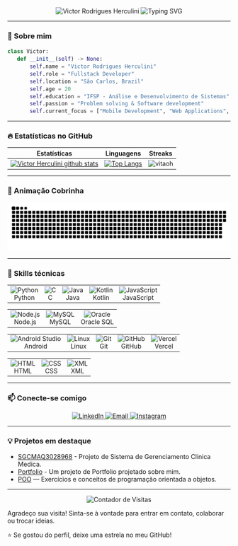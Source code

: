 <div align="center">
  <img src="https://capsule-render.vercel.app/api?type=waving&color=gradient&height=150&section=header&text=Victor%20Rodrigues%20Herculini&fontSize=45&fontAlignY=35&animation=twinkling" alt="Victor Rodrigues Herculini" />
  <img src="https://readme-typing-svg.herokuapp.com?font=Poppins&size=26&pause=1000&color=FF6B6B&center=true&vCenter=true&width=700&lines=👨‍💻+Fullstack+Developer;💡+Code+|+Learn+|+Repeat;⚡+Always+Building+New+Things" alt="Typing SVG"/>
</div>

---

### 👋 Sobre mim

 ```python
class Victor:
    def __init__(self) -> None:
        self.name = "Victor Rodrigues Herculini"
        self.role = "Fullstack Developer"
        self.location = "São Carlos, Brazil"
        self.age = 20
        self.education = "IFSP - Análise e Desenvolvimento de Sistemas"
        self.passion = "Problem solving & Software development"
        self.current_focus = ["Mobile Development", "Web Applications", "Database Design"]
```

---

### 🔥 Estatísticas no GitHub

|Estatísticas|Linguagens|Streaks|
|--|--|--|
|[![Victor Herculini github stats](https://github-readme-stats.vercel.app/api?username=vitaoh&show_icons=true&theme=dracula&hide_title=true)](https://github.com/vitaoh)|[![Top Langs](https://github-readme-stats.vercel.app/api/top-langs/?username=vitaoh&show_icons=true&theme=dracula&layout=compact&hide_title=true)](https://github.com/vitaoh)|![vitaoh](https://github-readme-streak-stats.herokuapp.com/?user=vitaoh&theme=dracula)|


---

### 🐍 Animação Cobrinha

<div align="center">
  <img src="https://raw.githubusercontent.com/vitaoh/vitaoh/output/snake.svg" alt="Snake animation" />
</div>

---

### 🚀 Skills técnicas
<div align="center">
  <!-- Linguagens -->
  <table>
    <tr>
      <td align="center"><img src="https://skillicons.dev/icons?i=python" width="48" height="48" alt="Python" /><br>Python</td>
      <td align="center"><img src="https://skillicons.dev/icons?i=c" width="48" height="48" alt="C" /><br>C</td>
      <td align="center"><img src="https://skillicons.dev/icons?i=java" width="48" height="48" alt="Java" /><br>Java</td>
      <td align="center"><img src="https://skillicons.dev/icons?i=kotlin" width="48" height="48" alt="Kotlin" /><br>Kotlin</td>
      <td align="center"><img src="https://skillicons.dev/icons?i=js" width="48" height="48" alt="JavaScript" /><br>JavaScript</td>
    </tr>
  </table>
  <!-- Back-end e Bancos -->
  <table>
    <tr>
      <td align="center"><img src="https://skillicons.dev/icons?i=nodejs" width="48" height="48" alt="Node.js" /><br>Node.js</td>
      <td align="center"><img src="https://skillicons.dev/icons?i=mysql" width="48" height="48" alt="MySQL" /><br>MySQL</td>
      <td align="center"><img src="https://cdn.jsdelivr.net/gh/devicons/devicon/icons/oracle/oracle-original.svg" width="48" height="48" alt="Oracle"/><br>Oracle SQL</td>
    </tr>
  </table>
  <!-- DevOps -->
  <table>
    <tr>
      <td align="center"><img src="https://cdn.jsdelivr.net/gh/devicons/devicon/icons/androidstudio/androidstudio-original.svg" width="48" height="48" alt="Android Studio"/><br>Android</td>      
      <td align="center"><img src="https://skillicons.dev/icons?i=linux" width="48" height="48" alt="Linux" /><br>Linux</td>
      <td align="center"><img src="https://skillicons.dev/icons?i=git" width="48" height="48" alt="Git" /><br>Git</td>
      <td align="center"><img src="https://skillicons.dev/icons?i=github" width="48" height="48" alt="GitHub" /><br>GitHub</td>
      <td align="center"><img src="https://skillicons.dev/icons?i=vercel" width="48" height="48" alt="Vercel" /><br>Vercel</td>
    </tr>
  </table>
  <!-- Front-end -->
  <table>
    <tr>
      <td align="center"><img src="https://skillicons.dev/icons?i=html" width="48" height="48" alt="HTML" /><br>HTML</td>
      <td align="center"><img src="https://skillicons.dev/icons?i=css" width="48" height="48" alt="CSS" /><br>CSS</td>
      <td align="center"><img src="https://cdn.jsdelivr.net/gh/devicons/devicon/icons/xml/xml-original.svg" width="48" height="48" alt="XML" /><br>XML</td>
    </tr>
  </table>
</div>

---

### 📫 Conecte-se comigo

<p align="center">
  <a href="https://www.linkedin.com/in/victor-herculini">
    <img src="https://img.shields.io/badge/LinkedIn-victor--herculini-0077B5?style=for-the-badge&logo=linkedin&logoColor=white" alt="LinkedIn"/>
  </a>
  <a href="mailto:herculinvictorr@gmail.com">
    <img src="https://img.shields.io/badge/Email-herculinvictorr@gmail.com-D14836?style=for-the-badge&logo=gmail&logoColor=white" alt="Email"/>
  </a>
  <a href="https://www.instagram.com/victorherculini/">
    <img src="https://img.shields.io/badge/Instagram-victorherculini-E4405F?style=for-the-badge&logo=instagram&logoColor=white" alt="Instagram"/>
  </a>
</p>

---

### 💡 Projetos em destaque

- [SGCMAQ3028968](https://github.com/vitaoh/SGCMAQ3028968) - Projeto de Sistema de Gerenciamento Clinica Medica.
- [Portfolio](https://github.com/vitaoh/Portfolio) - Um projeto de Portfolio projetado sobre mim.
- [POO](https://github.com/vitaoh/POO) — Exercícios e conceitos de programação orientada a objetos.

---

<p align="center">
  <img src="https://komarev.com/ghpvc/?username=vitaoh&style=for-the-badge&color=3498db" alt="Contador de Visitas"/>
</p>

Agradeço sua visita! Sinta-se à vontade para entrar em contato, colaborar ou trocar ideias.

⭐ Se gostou do perfil, deixe uma estrela no meu GitHub!
